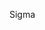 Sigma

<!---
Cirsius/Cirsius is a ✨ special ✨ repository because its `README.md` (this file) appears on your GitHub profile.
You can click the Preview link to take a look at your changes.
--->
